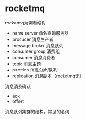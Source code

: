 # rocketmq

‌rocketmq为例看结构
- name server 命名查询服务器
- producer 消息生产者
- message broker 消息队列
- consumer group 消费组
- consumer 消息消费者
- topic 消息主题
- partition 消息分片/队列
- replication 消息副本（rocketmq无）


‌消息消费确认
- ack
- offset


消息队列集群的结构，常见的名词